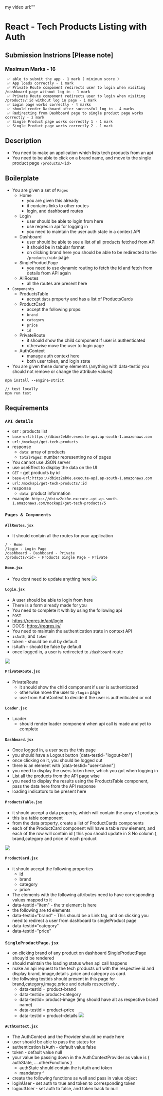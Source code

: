 my video url:""
# React - Tech Products Listing with Auth

## Submission Instrions [Please note]

### Maximum Marks - 16



```
 ✅ able to submit the app - 1 mark ( minimum score )
 ✅ App loads correctly - 1 mark
 ✅ Private Route component redirects user to login when visiting /dashboard page without log in - 1 mark
 ✅ Private Route component redirects user to login when visiting /products/:id without log in page - 1 mark
 ✅ Login page works correctly - 4 marks
 ✅ should render Dashoard after successful log in - 4 marks
 ✅ Redirecting from Dashboard page to single product page works correctly - 2 mark
 ✅ Single Product page works correctly 1 - 1 mark
 ✅ Single Product page works correctly 2 - 1 mark
```

## Description

- You need to make an application which lists tech products from an api
- You need to be able to click on a brand name, and move to the single product page `/products/<id>`

## Boilerplate

- You are given a set of `Pages`
  - Home
    - you are given this already
    - it contains links to other routes
    - login, and dashboard routes
  - Login
    - user should be able to login from here
    - use reqres.in api for logging in
    - you need to maintain the user auth state in a context API
  - Dashboard
    - user should be able to see a list of all products fetched from API
    - it should be in tabular format
    - on clicking brand here you should be able to be redirected to the `/products/<id>` page
  - SingleProductPage
    - you need to use dynamic routing to fetch the id and fetch from details from API again
  - AllRoutes
    - all the routes are present here
- `Components`
  - ProductsTable
    - accept `data` property and has a list of ProductsCards
  - ProductCard
    - accept the following props:
    - `brand`
    - `category`
    - `price`
    - `id`
  - PrivateRoute
    - it should show the child component if user is authenticated
    - otherwise move the user to login page
  - AuthContext
    - manage auth context here
    - both user token, and login state
- You are given these dummy elements (anything with data-testid you should not remove or change the attribute values)



```
npm install --engine-strict

// test locally
npm run test
```


## Requirements

### `API details`

- `GET` : products list
- `base-url`: `https://dbioz2ek0e.execute-api.ap-south-1.amazonaws.com`
- `url`: `/mockapi/get-tech-products`
- response
  - `data`: array of products
  - `totalPages`: number representing no of pages
- You cannot use JSON server
- use useEffect to display the data on the UI
- `GET` - get products by id
- `base-url`: `https://dbioz2ek0e.execute-api.ap-south-1.amazonaws.com`
- `url`: `/mockapi/get-tech-products/:id`
- response
  - `data`: product information
- example: `https://dbioz2ek0e.execute-api.ap-south-1.amazonaws.com/mockapi/get-tech-products/5`

### `Pages & Components`

#### `AllRoutes.jsx`

- It should contain all the routes for your application

```
/ - Home
/login - Login Page
/dashboard - Dashboard - Private
/products/<id> - Products Single Page - Private
```

#### `Home.jsx`

- You dont need to update anything here 
![](https://camo.githubusercontent.com/e96c9ae2ea5745bb963bf5c2f6676a5ff07137a7444eaa817d827a8024c8a158/68747470733a2f2f692e696d6775722e636f6d2f5172756d4c6b612e706e67)

#### `Login.jsx`

- A user should be able to login from here
- There is a form already made for you
- You need to complete it with by using the following api
- `POST`
- https://reqres.in/api/login
- DOCS: https://reqres.in/
- You need to maintain the authentication state in context API
- `isAuth`, and `token`
- token - should be null by default
- isAuth - should be false by default
- once logged in, a user is redirected to `/dashboard` route


![](https://camo.githubusercontent.com/98993b5cff70b2a78a010aff83322533c20691da4949ba783054f295e7c4d41b/68747470733a2f2f692e696d6775722e636f6d2f4d6664504370652e706e67)
#### `PrivateRoute.jsx`

- PrivateRoute
  - it should show the child component if user is authenticated
  - otherwise move the user to `/login` page
  - use from AuthContext to decide if the user is authenticated or not
  
#### `Loader.jsx`
 
- Loader
  - should render loader component when api call is made and yet to complete
 
 

#### `Dashboard.jsx`

- Once logged in, a user sees the this page
- you should have a Logout button [data-testid="logout-btn"]
- once clicking on it, you should be logged out
- there is an element with [data-testid="user-token"]
- you need to display the users token here, which you got when logging in
- List all the products from the API page wise
- you need to display the results using the ProductsTable component, pass the data here from the API response
- loading indicators to be present here


#### `ProductsTable.jsx`

- it should accept a data property, which will contain the array of products
- this is a table component
- from the data property, create a list of ProductCards components
- each of the ProductCard component will have a table row element, and each of the row will contain id ( this you should update in S No column ), brand,category and price of each product

![](https://i.imgur.com/1zeeBRw.png)
#### `ProductCard.jsx`

- it should accept the following properties
  - id
  - brand
  - category
  - price
- The elements with the following attributes need to have corresponding values mapped to it
- data-testid="item" - the tr element is here
- the following are td elements
- data-testid="brand" - This should be a Link tag, and on clicking you need to redirect a user from dashboard to singleProduct page
- data-testid="category"
- data-testid="price"

### `SingleProductPage.jsx`

- on clicking brand of any product on dashboard SingleProductPage shouyld be rendered
- should maintain the loading status when api call happens
- make an api request to the tech products url with the respective id and display brand, image,details ,price and category as card.
- the follwoing testids should present in this page for brand,category,image,price and details respectively .
  - data-testid = product-brand
  - data-testid= product-category
  - data-testid= product-image (img should have alt as respective brand name)
  - data-testid = product-price
  - data-testid = product-details
![](https://i.imgur.com/kohy6vQ.png)

#### `AuthContext.jsx`

- The AuthContext and the Provider should be made here
- user should be able to pass the states for
- authentication isAuth - default value false
- token - default value null
- your value be passing down in the AuthContextProvider as value is { authState, ....otherFunctions }
  - authState should contain the isAuth and token
  - mandatory ^
- create the following functions as well and pass in value object
- loginUser - set auth to true and token to corresponding token
- logoutUser - set auth to false, and token back to null

